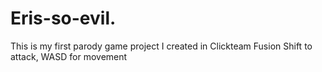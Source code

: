 # Eris-so-evil.
This is my first parody game project I created in Clickteam Fusion 
Shift to attack, WASD for movement
